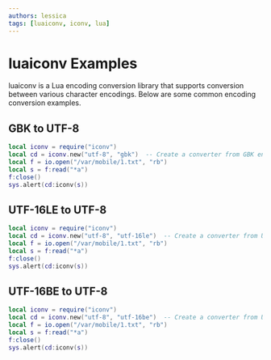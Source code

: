 ```yaml
---
authors: lessica
tags: [luaiconv, iconv, lua]
---
```


# luaiconv Examples

luaiconv is a Lua encoding conversion library that supports conversion between various character encodings. Below are some common encoding conversion examples.

<!-- truncate -->

## GBK to UTF-8

```lua
local iconv = require("iconv")
local cd = iconv.new("utf-8", "gbk")  -- Create a converter from GBK encoding to UTF-8 encoding
local f = io.open("/var/mobile/1.txt", "rb")
local s = f:read("*a")
f:close()
sys.alert(cd:iconv(s))
```

## UTF-16LE to UTF-8

```lua
local iconv = require("iconv")
local cd = iconv.new("utf-8", "utf-16le")  -- Create a converter from UTF-16LE encoding to UTF-8 encoding
local f = io.open("/var/mobile/1.txt", "rb")
local s = f:read("*a")
f:close()
sys.alert(cd:iconv(s))
```

## UTF-16BE to UTF-8

```lua
local iconv = require("iconv")
local cd = iconv.new("utf-8", "utf-16be")  -- Create a converter from UTF-16BE encoding to UTF-8 encoding
local f = io.open("/var/mobile/1.txt", "rb")
local s = f:read("*a")
f:close()
sys.alert(cd:iconv(s))
```
